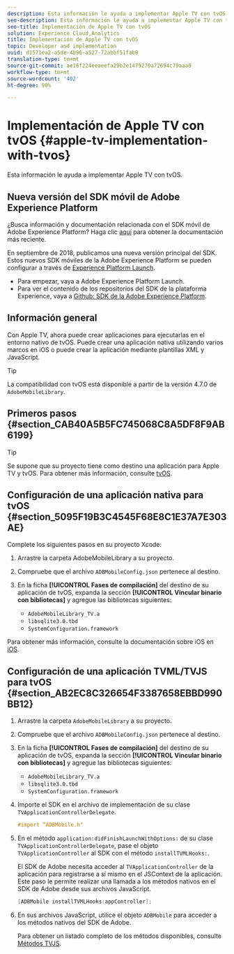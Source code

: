 ```yaml
---
description: Esta información le ayuda a implementar Apple TV con tvOS.
seo-description: Esta información le ayuda a implementar Apple TV con tvOS.
seo-title: Implementación de Apple TV con tvOS
solution: Experience Cloud,Analytics
title: Implementación de Apple TV con tvOS
topic: Developer and implementation
uuid: d1571ea2-a5de-4b96-a527-72abbf51fab8
translation-type: tm+mt
source-git-commit: ae16f224eeaeefa29b2e1479270a72694c79aaa0
workflow-type: tm+mt
source-wordcount: '402'
ht-degree: 90%

---
```



# Implementación de Apple TV con tvOS {#apple-tv-implementation-with-tvos}

Esta información le ayuda a implementar Apple TV con tvOS.

## Nueva versión del SDK móvil de Adobe Experience Platform

¿Busca información y documentación relacionada con el SDK móvil de Adobe Experience Platform? Haga clic [aquí](https://aep-sdks.gitbook.io/docs/) para obtener la documentación más reciente.

En septiembre de 2018, publicamos una nueva versión principal del SDK. Estos nuevos SDK móviles de la Adobe Experience Platform se pueden configurar a través de [Experience Platform Launch](https://www.adobe.com/es/experience-platform/launch.html).

* Para empezar, vaya a Adobe Experience Platform Launch.
* Para ver el contenido de los repositorios del SDK de la plataforma Experience, vaya a [Github: SDK de la Adobe Experience Platform](https://github.com/Adobe-Marketing-Cloud/acp-sdks).

## Información general

Con Apple TV, ahora puede crear aplicaciones para ejecutarlas en el entorno nativo de tvOS. Puede crear una aplicación nativa utilizando varios marcos en iOS o puede crear la aplicación mediante plantillas XML y JavaScript.

>[!TIP]
>
>La compatibilidad con tvOS está disponible a partir de la versión 4.7.0 de `AdobeMobileLibrary`.

## Primeros pasos {#section_CAB40A5B5FC745068C8A5DF8F9AB6199}

>[!TIP]
>
>Se supone que su proyecto tiene como destino una aplicación para Apple TV y tvOS. Para obtener más información, consulte [tvOS](https://developer.apple.com/tvos/documentation/).

## Configuración de una aplicación nativa para tvOS {#section_5095F19B3C4545F68E8C1E37A7E303AE}

Complete los siguientes pasos en su proyecto Xcode:

1. Arrastre la carpeta AdobeMobileLibrary a su proyecto.
1. Compruebe que el archivo `ADBMobileConfig.json` pertenece al destino.
1. En la ficha **[!UICONTROL Fases de compilación]** del destino de su aplicación de tvOS, expanda la sección **[!UICONTROL Vincular binario con bibliotecas]** y agregue las bibliotecas siguientes:

   * `AdobeMobileLibrary_TV.a`
   * `libsqlite3.0.tbd`
   * `SystemConfiguration.framework`

Para obtener más información, consulte la documentación sobre iOS en [iOS](https://developer.apple.com/ios/resources/).

## Configuración de una aplicación TVML/TVJS para tvOS {#section_AB2EC8C326654F3387658EBBD990BB12}

1. Arrastre la carpeta `AdobeMobileLibrary` a su proyecto.
1. Compruebe que el archivo `ADBMobileConfig.json` pertenece al destino.
1. En la ficha **[!UICONTROL Fases de compilación]** del destino de su aplicación de tvOS, expanda la sección **[!UICONTROL Vincular binario con bibliotecas]** y agregue las bibliotecas siguientes:

   * `AdobeMobileLibrary_TV.a`
   * `libsqlite3.0.tbd`
   * `SystemConfiguration.framework`

1. Importe el SDK en el archivo de implementación de su clase `TVApplicationControllerDelegate`.

   ```objective-c
   #import “ADBMobile.h"
   ```

1. En el método `application:didFinishLaunchWithOptions:` de su clase `TVApplicationControllerDelegate`, pase el objeto `TVApplicationController` al SDK con el método `installTVMLHooks:`.

   El SDK de Adobe necesita acceder al `TVApplicationController` de la aplicación para registrarse a sí mismo en el JSContext de la aplicación. Este paso le permite realizar una llamada a los métodos nativos en el SDK de Adobe desde sus archivos JavaScript.

   ```objective-c
   [ADBMobile installTVMLHooks:appController];
   ```

1. En sus archivos JavaScript, utilice el objeto `ADBMobile` para acceder a los métodos nativos del SDK de Adobe.

   Para obtener un listado completo de los métodos disponibles, consulte [Métodos TVJS](/help/ios/apple-tv-implementation-tvos/tvjs-methods.md).

